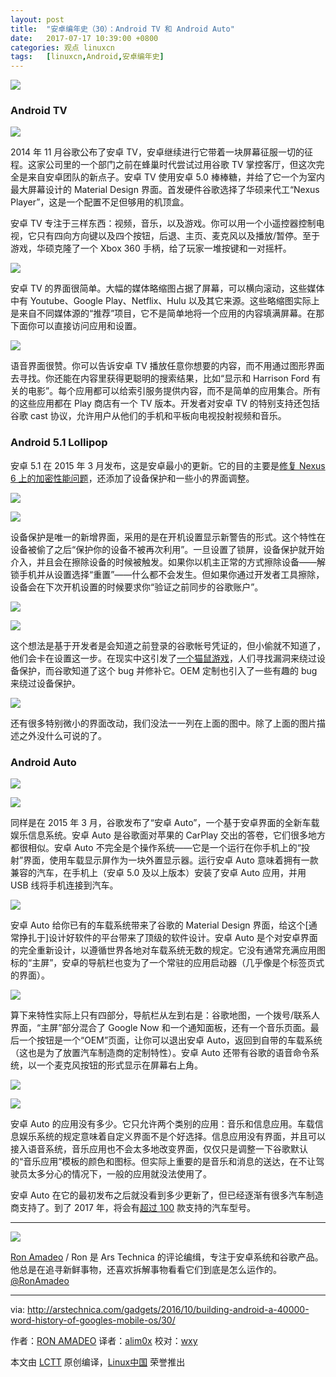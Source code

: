 ```yaml
---
layout: post
title:	"安卓编年史（30）：Android TV 和 Android Auto"
date:	2017-07-17 10:39:00 +0800 
categories:	观点 linuxcn 
tags:	[linuxcn,Android,安卓编年史]
---
```



![](/Asserts/Images/album/201707/16/094042oye5w8oydotyq8yy.jpg)


### Android TV


![](/Asserts/Images/album/201707/16/094839zo59n7y0m6i5av80.jpg)


2014 年 11 月谷歌公布了安卓 TV，安卓继续进行它带着一块屏幕征服一切的征程。这家公司里的一个部门之前在蜂巢时代尝试过用谷歌 TV 掌控客厅，但这次完全是来自安卓团队的新点子。安卓 TV 使用安卓 5.0 棒棒糖，并给了它一个为室内最大屏幕设计的 Material Design 界面。首发硬件谷歌选择了华硕来代工“Nexus Player”，这是一个配置不足但够用的机顶盒。


安卓 TV 专注于三样东西：视频，音乐，以及游戏。你可以用一个小遥控器控制电视，它只有四向方向键以及四个按钮，后退、主页、麦克风以及播放/暂停。至于游戏，华硕克隆了一个 Xbox 360 手柄，给了玩家一堆按键和一对摇杆。


![](/Asserts/Images/album/201707/16/094139cc8qahcphaf0vczq.jpg)


安卓 TV 的界面很简单。大幅的媒体略缩图占据了屏幕，可以横向滚动，这些媒体中有 Youtube、Google Play、Netflix、Hulu 以及其它来源。这些略缩图实际上是来自不同媒体源的“推荐”项目，它不是简单地将一个应用的内容填满屏幕。在那下面你可以直接访问应用和设置。


![](/Asserts/Images/album/201707/16/094219nudpmhqovddun0h6.jpg)


语音界面很赞。你可以告诉安卓 TV 播放任意你想要的内容，而不用通过图形界面去寻找。你还能在内容里获得更聪明的搜索结果，比如“显示和 Harrison Ford 有关的电影”。每个应用都可以给索引服务提供内容，而不是简单的应用集合。所有的这些应用都在 Play 商店有一个 TV 版本。开发者对安卓 TV 的特别支持还包括谷歌 cast 协议，允许用户从他们的手机和平板向电视投射视频和音乐。


### Android 5.1 Lollipop


安卓 5.1 在 2015 年 3 月发布，这是安卓最小的更新。它的目的主要是[修复 Nexus 6 上的加密性能问题](http://arstechnica.com/gadgets/2015/03/a-look-at-android-5-1-speed-security-tweaks/)，还添加了设备保护和一些小的界面调整。


![](/Asserts/Images/album/201707/16/094254gjd5mt1kkmj6zm5z.jpg)


![](/Asserts/Images/album/201707/16/094325crp8414rrk7z7r2m.jpg)


设备保护是唯一的新增界面，采用的是在开机设置显示新警告的形式。这个特性在设备被偷了之后“保护你的设备不被再次利用”。一旦设置了锁屏，设备保护就开始介入，并且会在擦除设备的时候被触发。如果你以机主正常的方式擦除设备——解锁手机并从设置选择“重置”——什么都不会发生。但如果你通过开发者工具擦除，设备会在下次开机设置的时候要求你“验证之前同步的谷歌账户”。


![](/Asserts/Images/album/201707/16/094424oss8gzseksdfcgvg.jpg)


![](/Asserts/Images/album/201707/16/094505o9k9jkj2ueqwj529.jpg)


这个想法是基于开发者是会知道之前登录的谷歌帐号凭证的，但小偷就不知道了，他们会卡在设置这一步。在现实中这引发了[一个猫鼠游戏](http://www.androidpolice.com/2016/08/11/rootjunky-discovers-frp-bypass-method-newer-samsung-phones/)，人们寻找漏洞来绕过设备保护，而谷歌知道了这个 bug 并修补它。OEM 定制也引入了一些有趣的 bug 来绕过设备保护。


![](/Asserts/Images/album/201707/16/094840pofnzooiecz9ojco.jpg)


还有很多特别微小的界面改动，我们没法一一列在上面的图中。除了上面的图片描述之外没什么可说的了。


### Android Auto


![](/Asserts/Images/album/201707/16/094840hah35sffmsfs7ksh.jpg)


![](/Asserts/Images/album/201707/16/094840a7zvbrssbaavsrag.jpg)


同样是在 2015 年 3 月，谷歌发布了“安卓 Auto”，一个基于安卓界面的全新车载娱乐信息系统。安卓 Auto 是谷歌面对苹果的 CarPlay 交出的答卷，它们很多地方都很相似。安卓 Auto 不完全是个操作系统——它是一个运行在你手机上的“投射”界面，使用车载显示屏作为一块外置显示器。运行安卓 Auto 意味着拥有一款兼容的汽车，在手机上（安卓 5.0 及以上版本）安装了安卓 Auto 应用，并用 USB 线将手机连接到汽车。


![](/Asserts/Images/album/201707/16/094841bcywnawrb18p8r8q.png)


安卓 Auto 给你已有的车载系统带来了谷歌的 Material Design 界面，给这个[通常挣扎于]设计好软件的平台带来了顶级的软件设计。安卓 Auto 是个对安卓界面的完全重新设计，以遵循世界各地对车载系统无数的规定。它没有通常充满应用图标的“主屏”，安卓的导航栏也变为了一个常驻的应用启动器（几乎像是个标签页式的界面）。


![](/Asserts/Images/album/201707/16/094841uzpkatta00mgp830.png)


算下来特性实际上只有四部分，导航栏从左到右是：谷歌地图，一个拨号/联系人界面，“主屏”部分混合了 Google Now 和一个通知面板，还有一个音乐页面。最后一个按钮是一个“OEM”页面，让你可以退出安卓 Auto，返回到自带的车载系统（这也是为了放置汽车制造商的定制特性）。安卓 Auto 还带有谷歌的语音命令系统，以一个麦克风按钮的形式显示在屏幕右上角。


![](/Asserts/Images/album/201707/16/094842ak4c9kh31144wonn.png)


![](/Asserts/Images/album/201707/16/094842p74772doyz62xed3.png)


安卓 Auto 的应用没有多少。它只允许两个类别的应用：音乐和信息应用。车载信息娱乐系统的规定意味着自定义界面不是个好选择。信息应用没有界面，并且可以接入语音系统，音乐应用也不会太多地改变界面，仅仅只是调整一下谷歌默认的“音乐应用”模板的颜色和图标。但实际上重要的是音乐和消息的送达，在不让驾驶员太多分心的情况下，一般的应用就没法使用了。


安卓 Auto 在它的最初发布之后就没看到多少更新了，但已经逐渐有很多汽车制造商支持了。到了 2017 年，将会有[超过 100](http://www.usatoday.com/story/money/cars/2016/10/11/android-auto-comes-more-than-100-car-models-2017/91884366/) 款支持的汽车型号。




---


![](/Asserts/Images/album/201706/24/162535j8ke2nu4ccvw44g9.jpg)


[Ron Amadeo](http://arstechnica.com/author/ronamadeo) / Ron 是 Ars Technica 的评论编缉，专注于安卓系统和谷歌产品。他总是在追寻新鲜事物，还喜欢拆解事物看看它们到底是怎么运作的。[@RonAmadeo](https://twitter.com/RonAmadeo)




---


via: <http://arstechnica.com/gadgets/2016/10/building-android-a-40000-word-history-of-googles-mobile-os/30/>


作者：[RON AMADEO](http://arstechnica.com/author/ronamadeo/) 译者：[alim0x](https://github.com/alim0x) 校对：[wxy](https://github.com/wxy)


本文由 [LCTT](https://github.com/LCTT/TranslateProject) 原创编译，[Linux中国](https://linux.cn/) 荣誉推出
